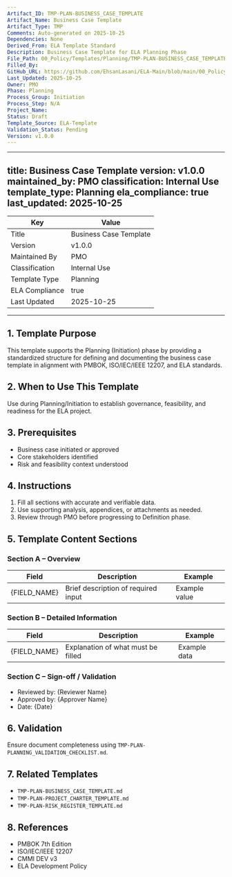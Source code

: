 ```yaml
---
Artifact_ID: TMP-PLAN-BUSINESS_CASE_TEMPLATE
Artifact_Name: Business Case Template
Artifact_Type: TMP
Comments: Auto-generated on 2025-10-25
Dependencies: None
Derived_From: ELA Template Standard
Description: Business Case Template for ELA Planning Phase
File_Path: 00_Policy/Templates/Planning/TMP-PLAN-BUSINESS_CASE_TEMPLATE.md
Filled_By: 
GitHub_URL: https://github.com/EhsanLasani/ELA-Main/blob/main/00_Policy/Templates/Planning/TMP-PLAN-BUSINESS_CASE_TEMPLATE.md
Last_Updated: 2025-10-25
Owner: PMO
Phase: Planning
Process_Group: Initiation
Process_Step: N/A
Project_Name: 
Status: Draft
Template_Source: ELA-Template
Validation_Status: Pending
Version: v1.0.0
---
```


---
title: Business Case Template
version: v1.0.0
maintained_by: PMO
classification: Internal Use
template_type: Planning
ela_compliance: true
last_updated: 2025-10-25
---

| Key | Value |
|-----|-------|
| Title | Business Case Template |
| Version | v1.0.0 |
| Maintained By | PMO |
| Classification | Internal Use |
| Template Type | Planning |
| ELA Compliance | true |
| Last Updated | 2025-10-25 |

---

## 1. Template Purpose
This template supports the Planning (Initiation) phase by providing a standardized structure for defining and documenting the business case template in alignment with PMBOK, ISO/IEC/IEEE 12207, and ELA standards.

## 2. When to Use This Template
Use during Planning/Initiation to establish governance, feasibility, and readiness for the ELA project.

## 3. Prerequisites
- Business case initiated or approved
- Core stakeholders identified
- Risk and feasibility context understood

## 4. Instructions
1. Fill all sections with accurate and verifiable data.
2. Use supporting analysis, appendices, or attachments as needed.
3. Review through PMO before progressing to Definition phase.

## 5. Template Content Sections

### Section A – Overview
| Field | Description | Example |
|--------|--------------|----------|
| {FIELD_NAME} | Brief description of required input | Example value |

### Section B – Detailed Information
| Field | Description | Example |
|--------|--------------|----------|
| {FIELD_NAME} | Explanation of what must be filled | Example data |

### Section C – Sign-off / Validation
- Reviewed by: {Reviewer Name}  
- Approved by: {Approver Name}  
- Date: {Date}  

## 6. Validation
Ensure document completeness using `TMP-PLAN-PLANNING_VALIDATION_CHECKLIST.md`.

## 7. Related Templates
- `TMP-PLAN-BUSINESS_CASE_TEMPLATE.md`
- `TMP-PLAN-PROJECT_CHARTER_TEMPLATE.md`
- `TMP-PLAN-RISK_REGISTER_TEMPLATE.md`

## 8. References
- PMBOK 7th Edition  
- ISO/IEC/IEEE 12207  
- CMMI DEV v3  
- ELA Development Policy  
